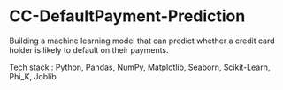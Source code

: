 # CC-DefaultPayment-Prediction

Building a machine learning model that can predict whether a credit card holder is likely to default on
their payments.


Tech stack : Python, Pandas, NumPy, Matplotlib, Seaborn, Scikit-Learn, Phi_K, Joblib

